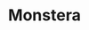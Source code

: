 ---
layout: post
categories:
  - Home Gardening
title:  Monstera
last_modified_at: 2022-04-09T14:23:48-05:30
# image:  'monstera.jpg'
tags:   Tropical-Plant
comments: true
---